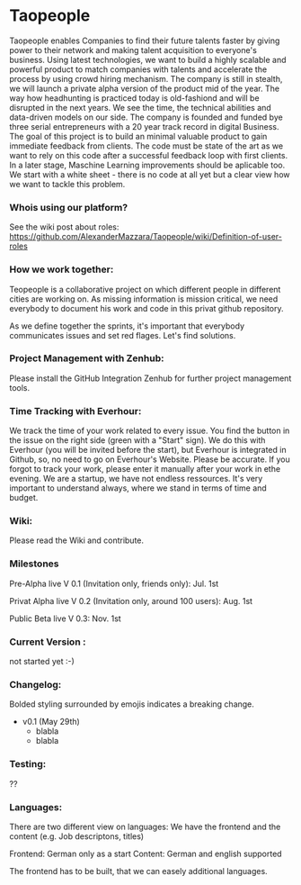 # Taopeople

Taopeople enables Companies to find their future talents faster by giving power to their network and making talent acquisition to everyone's business. Using  latest technologies, we want to build a highly scalable and powerful product to match companies with talents and accelerate the process by using crowd hiring mechanism.
The company is still in stealth, we will launch a private alpha version of the product mid of the year.
The way how headhunting is practiced today is old-fashiond and will be disrupted in the next years. We see the time, the technical abilities and data-driven models on our side. The company is founded and funded bye three serial entrepreneurs with a 20 year track record in digital Business. The goal of this project is to build an minimal valuable product to gain immediate feedback from clients. The code must be state of the art as we want to rely on this code after a successful feedback loop with first clients. In a later stage, Maschine Learning improvements should be aplicable too. We start with a white sheet - there is no code at all yet but a clear view how we want to tackle this problem.

### Whois using our platform?
See the wiki post about roles: https://github.com/AlexanderMazzara/Taopeople/wiki/Definition-of-user-roles

### How we work together:
Teopeople is a collaborative project on which different people in different cities are working on. As missing information is mission critical, we need everybody to document his work and code in this privat github repository.

As we define together the sprints, it's important that everybody communicates issues and set red flages. Let's find solutions.

### Project Management with Zenhub:
Please install the GitHub Integration Zenhub for further project management tools.

### Time Tracking with Everhour:
We track the time of your work related to every issue. You find the button in the issue on the right side (green with a "Start" sign).
We do this with Everhour (you will be invited before the start), but Everhour is integrated in Github, so, no need to go on Everhour's Website.
Please be accurate. If you forgot to track your work, please enter it manually after your work in ethe evening. We are a startup, we have not endless ressources. It's very important to understand always, where we stand in terms of time and budget.

### Wiki:
Please read the Wiki and contribute.

### Milestones
Pre-Alpha live V 0.1 (Invitation only, friends only):         Jul. 1st

Privat Alpha live V 0.2 (Invitation only, around 100 users):  Aug. 1st

Public Beta live V 0.3:                                       Nov. 1st


### Current Version : 
not started yet :-)

### Changelog:
Bolded styling surrounded by emojis indicates a breaking change.

- v0.1 (May 29th)
  - blabla
  - blabla
  
### Testing:
??

### Languages:
There are two different view on languages: We have the frontend and the content (e.g. Job descriptons, titles)

Frontend: German only as a start
Content: German and english supported

The frontend has to be built, that we can easely additional languages.
